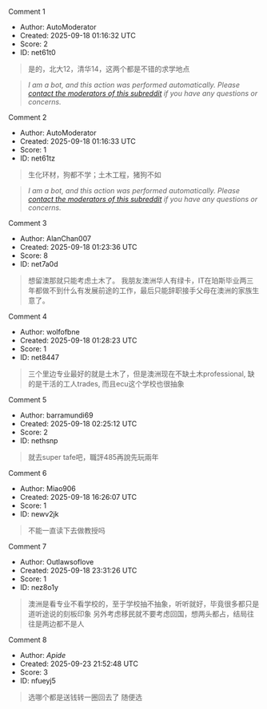 Comment 1

- Author: AutoModerator
- Created: 2025-09-18 01:16:32 UTC
- Score: 2
- ID: net61t0

> 是的，北大12，清华14，这两个都是不错的求学地点

> *I am a bot, and this action was performed automatically. Please [contact the moderators of this subreddit](/message/compose/?to=/r/iwanttorun) if you have any questions or concerns.*

Comment 2

- Author: AutoModerator
- Created: 2025-09-18 01:16:33 UTC
- Score: 1
- ID: net61tz

> 生化环材，狗都不学；土木工程，猪狗不如

> *I am a bot, and this action was performed automatically. Please [contact the moderators of this subreddit](/message/compose/?to=/r/iwanttorun) if you have any questions or concerns.*

Comment 3

- Author: AlanChan007
- Created: 2025-09-18 01:23:36 UTC
- Score: 8
- ID: net7a0d

> 想留澳那就只能考虑土木了。 我朋友澳洲华人有绿卡，IT在珀斯毕业两三年都做不到什么有发展前途的工作，最后只能辞职接手父母在澳洲的家族生意了。

Comment 4

- Author: wolfofbne
- Created: 2025-09-18 01:28:23 UTC
- Score: 1
- ID: net8447

> 三个里边专业最好的就是土木了，但是澳洲现在不缺土木professional, 缺的是干活的工人trades, 而且ecu这个学校也很抽象

Comment 5

- Author: barramundi69
- Created: 2025-09-18 02:25:12 UTC
- Score: 2
- ID: nethsnp

> 就去super tafe吧，職評485再說先玩兩年

Comment 6

- Author: Miao906
- Created: 2025-09-18 16:26:07 UTC
- Score: 1
- ID: newv2jk

> 不能一直读下去做教授吗

Comment 7

- Author: Outlawsoflove
- Created: 2025-09-18 23:31:26 UTC
- Score: 1
- ID: nez8o1y

> 澳洲是看专业不看学校的，至于学校抽不抽象，听听就好，毕竟很多都只是道听途说的刻板印象
> 另外考虑移民就不要考虑回国，想两头都占，结局往往是两边都不是人

Comment 8

- Author: _Apide_
- Created: 2025-09-23 21:52:48 UTC
- Score: 3
- ID: nfueyj5

> 选哪个都是送钱转一圈回去了 随便选

